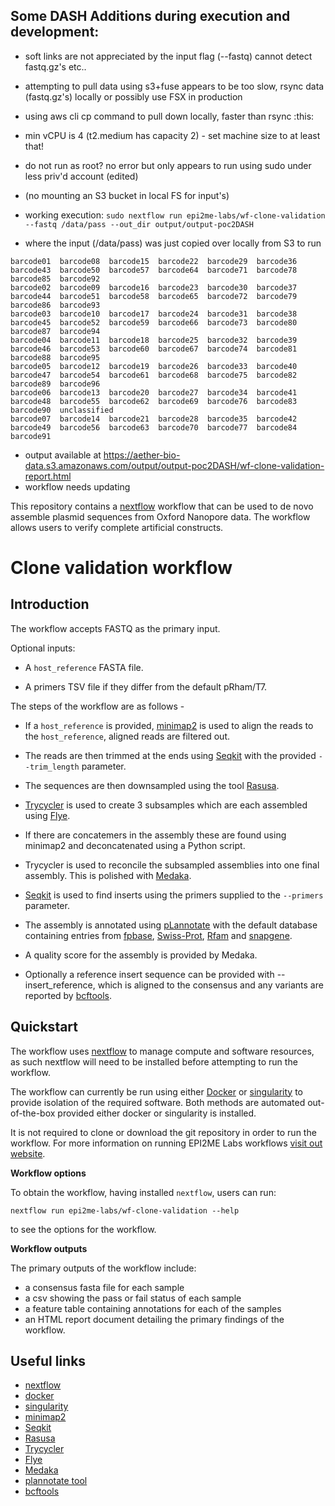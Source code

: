 ## Some DASH Additions during execution and development:

* soft links are not appreciated by the input flag (--fastq) cannot detect fastq.gz's etc..
* attempting to pull data using s3+fuse appears to be too slow, rsync data (fastq.gz's) locally or possibly use FSX in production
* using aws cli cp command to pull down locally, faster than rsync :this:
* min vCPU is 4 (t2.medium has capacity 2) - set machine size to at least that!
* do not run as root? no error but only appears to run using sudo under less priv'd account (edited) 
* (no mounting an S3 bucket in local FS for input's)

* working execution:
```sudo nextflow run epi2me-labs/wf-clone-validation --fastq /data/pass --out_dir output/output-poc2DASH```

* where the input (/data/pass) was just copied over locally from S3 to run
```
barcode01  barcode08  barcode15  barcode22  barcode29  barcode36  barcode43  barcode50  barcode57  barcode64  barcode71  barcode78  barcode85  barcode92
barcode02  barcode09  barcode16  barcode23  barcode30  barcode37  barcode44  barcode51  barcode58  barcode65  barcode72  barcode79  barcode86  barcode93
barcode03  barcode10  barcode17  barcode24  barcode31  barcode38  barcode45  barcode52  barcode59  barcode66  barcode73  barcode80  barcode87  barcode94
barcode04  barcode11  barcode18  barcode25  barcode32  barcode39  barcode46  barcode53  barcode60  barcode67  barcode74  barcode81  barcode88  barcode95
barcode05  barcode12  barcode19  barcode26  barcode33  barcode40  barcode47  barcode54  barcode61  barcode68  barcode75  barcode82  barcode89  barcode96
barcode06  barcode13  barcode20  barcode27  barcode34  barcode41  barcode48  barcode55  barcode62  barcode69  barcode76  barcode83  barcode90  unclassified
barcode07  barcode14  barcode21  barcode28  barcode35  barcode42  barcode49  barcode56  barcode63  barcode70  barcode77  barcode84  barcode91
```
* output available at https://aether-bio-data.s3.amazonaws.com/output/output-poc2DASH/wf-clone-validation-report.html
* workflow needs updating

This repository contains a [nextflow](https://www.nextflow.io/) workflow
that can be used to de novo assemble plasmid sequences from Oxford Nanopore data. The workflow allows users to verify complete artificial constructs.

# Clone validation workflow

## Introduction

The workflow accepts FASTQ as the primary input.

Optional inputs:

* A `host_reference` FASTA file.
  
* A primers TSV file if they differ from the default pRham/T7.

The steps of the workflow are as follows - 

* If a `host_reference` is provided, [minimap2](https://github.com/lh3/minimap2) is used to align the reads to the `host_reference`, aligned reads are filtered out.

* The reads are then trimmed at the ends using [Seqkit](https://bioinf.shenwei.me/seqkit/) with the provided `--trim_length` parameter. 

* The sequences are then downsampled using the tool [Rasusa](https://github.com/mbhall88/rasusa).

* [Trycycler](https://github.com/rrwick/Trycycler) is used to create 3 subsamples which are each assembled using [Flye](https://github.com/fenderglass/Flye).

* If there are concatemers in the assembly these are found using minimap2 and deconcatenated using a Python script. 

* Trycycler is used to reconcile the subsampled assemblies into one final assembly. This is polished with [Medaka](https://github.com/nanoporetech/medaka).

* [Seqkit](https://bioinf.shenwei.me/seqkit/) is used to find inserts using the primers supplied to the `--primers` parameter. 

* The assembly is annotated using [pLannotate](https://github.com/barricklab/pLannotate) with the default database containing entries from [fpbase](https://www.fpbase.org/), [Swiss-Prot](https://www.expasy.org/resources/uniprotkb-swiss-prot), [Rfam](https://rfam.org/) and [snapgene](https://www.snapgene.com/). 

* A quality score for the assembly is provided by Medaka.

* Optionally a reference insert sequence can be provided with --insert_reference, which is aligned to the consensus and any variants are reported by [bcftools](https://samtools.github.io/bcftools/bcftools.html).



## Quickstart

The workflow uses [nextflow](https://www.nextflow.io/) to manage compute and 
software resources, as such nextflow will need to be installed before attempting
to run the workflow.

The workflow can currently be run using either
[Docker](https://www.docker.com/products/docker-desktop) or
[singularity](https://docs.sylabs.io/guides/3.0/user-guide/index.html) to provide isolation of
the required software. Both methods are automated out-of-the-box provided
either docker or singularity is installed.

It is not required to clone or download the git repository in order to run the workflow.
For more information on running EPI2ME Labs workflows [visit out website](https://labs.epi2me.io/wfindex).

**Workflow options**

To obtain the workflow, having installed `nextflow`, users can run:

```
nextflow run epi2me-labs/wf-clone-validation --help
```

to see the options for the workflow.

**Workflow outputs**

The primary outputs of the workflow include:

* a consensus fasta file for each sample
* a csv showing the pass or fail status of each sample
* a feature table containing annotations for each of the samples
* an HTML report document detailing the primary findings of the workflow.





## Useful links

* [nextflow](https://www.nextflow.io/)
* [docker](https://www.docker.com/products/docker-desktop)
* [singularity](https://docs.sylabs.io/)
* [minimap2](https://github.com/lh3/minimap2)
* [Seqkit](https://bioinf.shenwei.me/seqkit/)
* [Rasusa](https://github.com/mbhall88/rasusa)
* [Trycycler](https://github.com/rrwick/Trycycler)
* [Flye](https://github.com/fenderglass/Flye)
* [Medaka](https://github.com/nanoporetech/medaka)
* [plannotate tool](https://github.com/barricklab/pLannotate)
* [bcftools](https://samtools.github.io/bcftools/bcftools.html)
